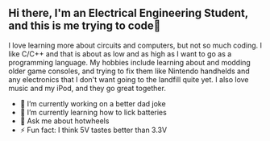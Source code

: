 ## Hi there, I'm an Electrical Engineering Student, and this is me trying to code👋
I love learning more about circuits and computers, but not so much coding. I like C/C++ and that is about as low and as high as I want to go as a programming language. My hobbies include learning about and modding older game consoles, and trying to fix them like Nintendo handhelds and any electronics that I don't want going to the landfill quite yet. I also love music and my iPod, and they go great together.

- 🔭 I’m currently working on a better dad joke
- 🌱 I’m currently learning how to lick batteries
- 💬 Ask me about hotwheels
- ⚡ Fun fact: I think 5V tastes better than 3.3V
<!--
**DolphinBoi43/DolphinBoi43** is a ✨ _special_ ✨ repository because its `README.md` (this file) appears on your GitHub profile.
-->
